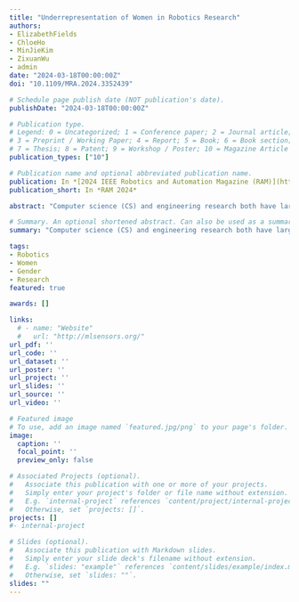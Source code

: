 ```yaml
---
title: "Underrepresentation of Women in Robotics Research"
authors:
- ElizabethFields
- ChloeHo
- MinJieKim
- ZixuanWu
- admin
date: "2024-03-18T00:00:00Z"
doi: "10.1109/MRA.2024.3352439"

# Schedule page publish date (NOT publication's date).
publishDate: "2024-03-18T00:00:00Z"

# Publication type.
# Legend: 0 = Uncategorized; 1 = Conference paper; 2 = Journal article;
# 3 = Preprint / Working Paper; 4 = Report; 5 = Book; 6 = Book section;
# 7 = Thesis; 8 = Patent; 9 = Workshop / Poster; 10 = Magazine Article
publication_types: ["10"]

# Publication name and optional abbreviated publication name.
publication: In *[2024 IEEE Robotics and Automation Magazine (RAM)](https://www.ieee-ras.org/publications/ram)*
publication_short: In *RAM 2024*

abstract: "Computer science (CS) and engineering research both have large and well documented gender diversity gaps. In fact, previous studies have reported that the overall CS Female Author Ratio (FAR) is only in the range of 16-26% and varies significantly between CS subfields ranging from as high as 42% in CS Education to as low as 8% in Theory and Algorithms. While recent work has shown that the diversity in conference leadership has increased substantially over recent years, and that the state of gender diversity in marine robotics ranges from 7% to 44% across various countries in Europe, there has not been a comprehensive study analyzing the current state of gender diversity across the broader overall field of robotics. To begin to address this gap we recently collected and analyzed the gender of paper authors from all IEEE RAS fully sponsored conferences (ARSO, CASE, HAPTICS, Humanoids, ICRA, ISAM, MEMS, RoboSoft, SIMPAR, SSRR) as well as IROS from 2019-2021. As many ICRA and IROS papers were dual submitted to RA-L during this timeframe, we also added all papers published in RA-L over that same timeframe to our analysis. Overall, we find that robotics has a long way to go to reach gender parity, with an overall FAR of only 11-12%. We hope this analysis helps the robotics community to continue to emphasize the importance of working to improve our diversity."

# Summary. An optional shortened abstract. Can also be used as a summary for an extended abstract or poster etc.
summary: "Computer science (CS) and engineering research both have large and well documented gender diversity gaps. In fact, previous studies have reported that the overall CS Female Author Ratio (FAR) is only in the range of 16-26% and varies significantly between CS subfields ranging from as high as 42% in CS Education to as low as 8% in Theory and Algorithms. To understand the current state of gender diversity of robotics, we recently collected and analyzed the gender of paper authors from all IEEE RAS fully sponsored conferences (ARSO, CASE, HAPTICS, Humanoids, ICRA, ISAM, MEMS, RoboSoft, SIMPAR, SSRR) as well as IROS and RA-L from 2019-2021. Overall, we find that robotics has a long way to go to reach gender parity, with an overall FAR of only 11-12%. We hope this analysis helps the robotics community to continue to emphasize the importance of working to improve our diversity."

tags:
- Robotics
- Women
- Gender
- Research
featured: true

awards: []

links:
  # - name: "Website"
  #   url: "http://mlsensors.org/"
url_pdf: ''
url_code: ''
url_dataset: ''
url_poster: ''
url_project: ''
url_slides: ''
url_source: ''
url_video: ''

# Featured image
# To use, add an image named `featured.jpg/png` to your page's folder. 
image:
  caption: ''
  focal_point: ''
  preview_only: false

# Associated Projects (optional).
#   Associate this publication with one or more of your projects.
#   Simply enter your project's folder or file name without extension.
#   E.g. `internal-project` references `content/project/internal-project/index.md`.
#   Otherwise, set `projects: []`.
projects: []
#- internal-project

# Slides (optional).
#   Associate this publication with Markdown slides.
#   Simply enter your slide deck's filename without extension.
#   E.g. `slides: "example"` references `content/slides/example/index.md`.
#   Otherwise, set `slides: ""`.
slides: ""
---
```


<!-- {{% alert note %}}
Click the *Cite* button above to demo the feature to enable visitors to import publication metadata into their reference management software.
{{% /alert %}}

{{% alert note %}}
Click the *Slides* button above to demo Academic's Markdown slides feature.
{{% /alert %}} -->

<!-- Supplementary notes can be added here, including [code and math](https://sourcethemes.com/academic/docs/writing-markdown-latex/). -->

